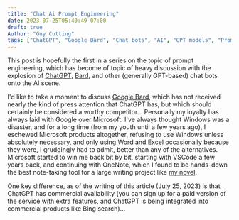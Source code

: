 ```yaml
---
title: "Chat Ai Prompt Engineering"
date: 2023-07-25T05:40:49-07:00
draft: true
Author: "Guy Cutting"
tags: ["ChatGPT", "Google Bard", "Chat bots", "AI", "GPT models", "Prompt Engineering", "OpenAI"]
---
```


This post is hopefully the first in a series on the topic of prompt engineering, which has become of topic of heavy discussion with the explosion of [ChatGPT](https://chat.openai.com), [Bard](https://bard.google.com), and other (generally GPT-based) chat bots onto the AI scene. 

I'd like to take a moment to discuss [Google Bard](https://bard.google.com), which has not received nearly the kind of press attention that ChatGPT has, but which should certainly be considered a worthy competitor... Personally my loyalty has always laid with Google over Microsoft. I've always thought Windows was a disaster, and for a long time (from my youth until a few years ago), I eschewed Microsoft products altogether, refusing to use Windows unless absolutely necessary, and only using Word and Excel occasionally because they were, I grudgingly had to admit, better than any of the alternatives. Microsoft started to win me back bit by bit, starting with VSCode a few years back, and continuing with OneNote, which I found to be hands-down the best note-taking tool for a large writing project like [my novel](https://www.guycutting.com/fiction/excerpts-from-our-american-comrade).

One key difference, as of the writing of this article (July 25, 2023) is that ChatGPT has commercial availability (you can sign up for a paid version of the service with extra features, and ChatGPT is being integrated into commercial products like Bing search)...

